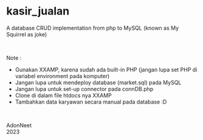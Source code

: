 # kasir_jualan  

A database CRUD implementation from php to MySQL (known as My Squirrel as joke) 

<br>

Note :  
+ Gunakan XXAMP, karena sudah ada built-in PHP (jangan lupa set PHP di variabel environment pada komputer) 
+ Jangan lupa untuk mendeploy database (market.sql) pada MySQL
+ Jangan lupa untuk set-up connector pada connDB.php 
+ Clone di dalam file htdocs nya XXAMP
+ Tambahkan data karyawan secara manual pada database :D

<br>

AdonNeet  
2023